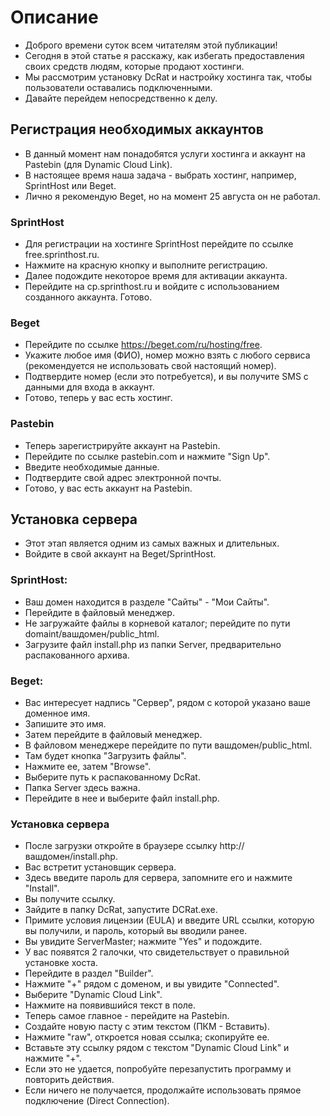 # Описание

- Доброго времени суток всем читателям этой публикации!
- Сегодня в этой статье я расскажу, как избегать предоставления своих средств людям, которые продают хостинги.
- Мы рассмотрим установку DcRat и настройку хостинга так, чтобы пользователи оставались подключенными.
- Давайте перейдем непосредственно к делу.
  
## Регистрация необходимых аккаунтов

- В данный момент нам понадобятся услуги хостинга и аккаунт на Pastebin (для Dynamic Cloud Link).
- В настоящее время наша задача - выбрать хостинг, например, SprintHost или Beget.
- Лично я рекомендую Beget, но на момент 25 августа он не работал.
  
### SprintHost

- Для регистрации на хостинге SprintHost перейдите по ссылке free.sprinthost.ru.
- Нажмите на красную кнопку и выполните регистрацию.
- Далее подождите некоторое время для активации аккаунта.
- Перейдите на cp.sprinthost.ru и войдите с использованием созданного аккаунта. Готово.
  
### Beget

- Перейдите по ссылке https://beget.com/ru/hosting/free.
- Укажите любое имя (ФИО), номер можно взять с любого сервиса (рекомендуется не использовать свой настоящий номер).
- Подтвердите номер (если это потребуется), и вы получите SMS с данными для входа в аккаунт.
- Готово, теперь у вас есть хостинг.
  
### Pastebin

- Теперь зарегистрируйте аккаунт на Pastebin.
- Перейдите по ссылке pastebin.com и нажмите "Sign Up".
- Введите необходимые данные.
- Подтвердите свой адрес электронной почты.
- Готово, у вас есть аккаунт на Pastebin.
  
## Установка сервера

- Этот этап является одним из самых важных и длительных.
- Войдите в свой аккаунт на Beget/SprintHost.
  
### SprintHost:

- Ваш домен находится в разделе "Сайты" - "Мои Сайты".
- Перейдите в файловый менеджер.
- Не загружайте файлы в корневой каталог; перейдите по пути domaint/вашдомен/public_html.
- Загрузите файл install.php из папки Server, предварительно распакованного архива.
  
### Beget:

- Вас интересует надпись "Сервер", рядом с которой указано ваше доменное имя.
- Запишите это имя.
- Затем перейдите в файловый менеджер.
- В файловом менеджере перейдите по пути вашдомен/public_html.
- Там будет кнопка "Загрузить файлы".
- Нажмите ее, затем "Browse".
- Выберите путь к распакованному DcRat.
- Папка Server здесь важна.
- Перейдите в нее и выберите файл install.php.
  
### Установка сервера

- После загрузки откройте в браузере ссылку http://вашдомен/install.php.
- Вас встретит установщик сервера.
- Здесь введите пароль для сервера, запомните его и нажмите "Install".
- Вы получите ссылку.
- Зайдите в папку DcRat, запустите DCRat.exe.
- Примите условия лицензии (EULA) и введите URL ссылки, которую вы получили, и пароль, который вы вводили ранее.
- Вы увидите ServerMaster; нажмите "Yes" и подождите.
- У вас появятся 2 галочки, что свидетельствует о правильной установке хоста.
- Перейдите в раздел "Builder".
- Нажмите "+" рядом с доменом, и вы увидите "Connected".
- Выберите "Dynamic Cloud Link".
- Нажмите на появившийся текст в поле.
- Теперь самое главное - перейдите на Pastebin.
- Создайте новую пасту с этим текстом (ПКМ - Вставить).
- Нажмите "raw", откроется новая ссылка; скопируйте ее.
- Вставьте эту ссылку рядом с текстом "Dynamic Cloud Link" и нажмите "+".
- Если это не удается, попробуйте перезапустить программу и повторить действия.
- Если ничего не получается, продолжайте использовать прямое подключение (Direct Connection).





















